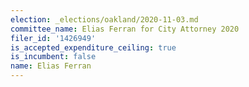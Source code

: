 ```yaml
---
election: _elections/oakland/2020-11-03.md
committee_name: Elias Ferran for City Attorney 2020
filer_id: '1426949'
is_accepted_expenditure_ceiling: true
is_incumbent: false
name: Elias Ferran
---
```

